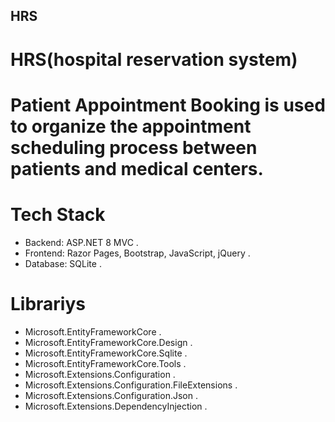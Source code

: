 ## HRS
# HRS(hospital reservation system)
# Patient Appointment Booking is used to organize the appointment scheduling process between patients and medical centers.

# Tech Stack

- Backend: ASP.NET 8 MVC .
- Frontend: Razor Pages, Bootstrap, JavaScript, jQuery .
- Database: SQLite .

# Librariys
- Microsoft.EntityFrameworkCore .
- Microsoft.EntityFrameworkCore.Design .
- Microsoft.EntityFrameworkCore.Sqlite .
- Microsoft.EntityFrameworkCore.Tools .
- Microsoft.Extensions.Configuration .
- Microsoft.Extensions.Configuration.FileExtensions .
- Microsoft.Extensions.Configuration.Json .
- Microsoft.Extensions.DependencyInjection .


 





















